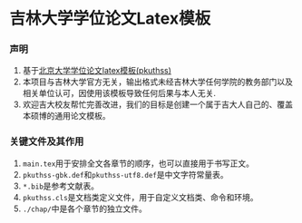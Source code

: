 吉林大学学位论文Latex模板
=============================

### 声明
1. 基于[北京大学学位论文latex模板(pkuthss)](https://gitea.com/CasperVector/pkuthss)<br>
2. 本项目与吉林大学官方无关，输出格式未经吉林大学任何学院的教务部门以及相关单位认可，因使用该模板导致任何后果与本人无关.<br>
3. 欢迎吉大校友帮忙完善改进，我们的目标是创建一个属于吉大人自己的、覆盖本硕博的通用论文模板。<br>
### 关键文件及其作用
1. `main.tex`用于安排全文各章节的顺序，也可以直接用于书写正文。<br>
2. `pkuthss-gbk.def`和`pkuthss-utf8.def`是中文字符常量表。<br>
3. `*.bib`是参考文献表。<br>
4. `pkuthss.cls`是文档类定义文件，用于自定义文档类、命令和环境。<br>
5. `./chap/`中是各个章节的独立文件。<br> 
